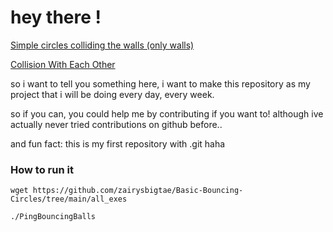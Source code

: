 # hey there !

[Simple circles colliding the walls (only walls)](https://github.com/zairysbigtae/Basic-Bouncing-Circles/tree/main/Simple)

[Collision With Each Other](https://github.com/zairysbigtae/Basic-Bouncing-Circles/tree/main/CollisionWithEachOther)

so i want to tell you something here, i want to make this repository as my project that i will be doing every day, every week.

so if you can, you could help me by contributing if you want to! although ive actually never tried contributions on github before..

and fun fact: this is my first repository with .git haha

### How to run it

```
wget https://github.com/zairysbigtae/Basic-Bouncing-Circles/tree/main/all_exes
```  
```
./PingBouncingBalls
```